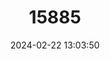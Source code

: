---
title: "15885"
category: "Palaemonetes antrorum"
draft: false
date: 2024-02-22 13:03:50
languages:
  English: ["Balcones Cave Shrimp", "Texas Cave Shrimp"]
---